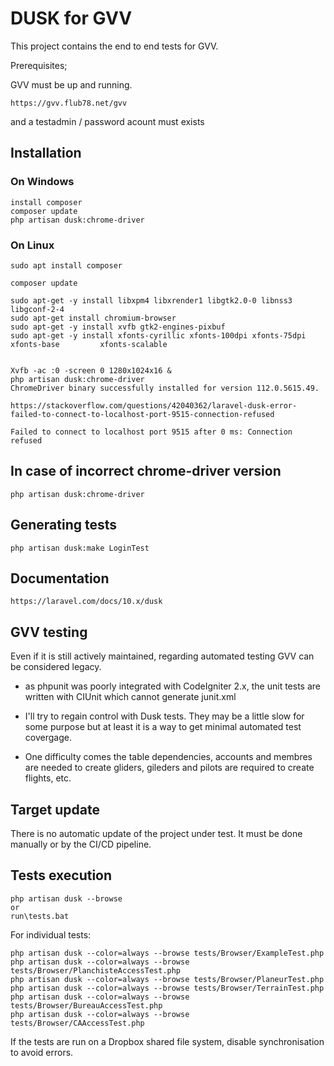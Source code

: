 # DUSK for GVV

This project contains the end to end tests for GVV. 

Prerequisites;

GVV must be up and running.

    https://gvv.flub78.net/gvv

and a testadmin / password acount must exists

## Installation

### On Windows

    install composer
    composer update
    php artisan dusk:chrome-driver


### On Linux

    sudo apt install composer

    composer update

    sudo apt-get -y install libxpm4 libxrender1 libgtk2.0-0 libnss3 libgconf-2-4
    sudo apt-get install chromium-browser
    sudo apt-get -y install xvfb gtk2-engines-pixbuf
    sudo apt-get -y install xfonts-cyrillic xfonts-100dpi xfonts-75dpi xfonts-base         xfonts-scalable


    Xvfb -ac :0 -screen 0 1280x1024x16 &
    php artisan dusk:chrome-driver
    ChromeDriver binary successfully installed for version 112.0.5615.49.
    
    https://stackoverflow.com/questions/42040362/laravel-dusk-error-failed-to-connect-to-localhost-port-9515-connection-refused
    
    Failed to connect to localhost port 9515 after 0 ms: Connection refused
    

## In case of incorrect chrome-driver version

    php artisan dusk:chrome-driver

## Generating tests

    php artisan dusk:make LoginTest

## Documentation

    https://laravel.com/docs/10.x/dusk

## GVV testing

Even if it is still actively maintained, regarding automated testing GVV can be considered legacy.

* as phpunit was poorly integrated with CodeIgniter 2.x, the unit tests are written with CIUnit which cannot generate junit.xml

* I'll try to regain control with Dusk tests. They may be a little slow for some purpose but at least it is a way to get minimal automated test covergage.

* One difficulty comes the table dependencies, accounts and membres are needed to create gliders, gileders and pilots are required to create flights, etc.

## Target update

There is no automatic update of the project under test. It must be done manually or by the CI/CD pipeline.

## Tests execution

    php artisan dusk --browse
    or
    run\tests.bat

For individual tests:

    php artisan dusk --color=always --browse tests/Browser/ExampleTest.php
    php artisan dusk --color=always --browse tests/Browser/PlanchisteAccessTest.php
    php artisan dusk --color=always --browse tests/Browser/PlaneurTest.php
    php artisan dusk --color=always --browse tests/Browser/TerrainTest.php
    php artisan dusk --color=always --browse tests/Browser/BureauAccessTest.php
    php artisan dusk --color=always --browse tests/Browser/CAAccessTest.php

If the tests are run on a Dropbox shared file system, disable synchronisation to avoid errors.


